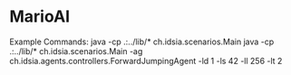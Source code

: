 # MarioAI

Example Commands:
java -cp .:../lib/* ch.idsia.scenarios.Main
java -cp .:../lib/* ch.idsia.scenarios.Main -ag ch.idsia.agents.controllers.ForwardJumpingAgent -ld 1 -ls 42 -ll 256 -lt 2
